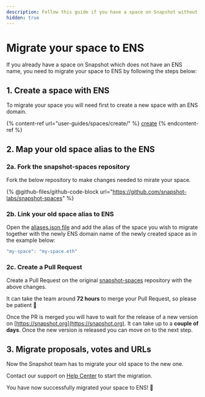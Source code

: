 ```yaml
---
description: Follow this guide if you have a space on Snapshot without an ENS name.
hidden: true
---
```


# Migrate your space to ENS

If you already have a space on Snapshot which does not have an ENS name, you need to migrate your space to ENS by following the steps below:

## 1. Create a space with ENS

To migrate your space you will need first to create a new space with an ENS domain.

{% content-ref url="user-guides/spaces/create/" %}
[create](user-guides/spaces/create/)
{% endcontent-ref %}

## 2. Map your old space alias to the ENS

### 2a. Fork the snapshot-spaces repository

Fork the below repository to make changes needed to mirate your space.

{% @github-files/github-code-block url="https://github.com/snapshot-labs/snapshot-spaces" %}

### 2b. Link your old space alias to ENS

Open the [aliases.json file](https://github.com/snapshot-labs/snapshot-spaces/blob/master/spaces/aliases.json) and add the alias of the space you wish to migrate together with the newly ENS domain name of the newly created space as in the example below:

```javascript
"my-space": "my-space.eth"
```

### 2c. Create a Pull Request

Create a Pull Request on the original [snapshot-spaces](https://github.com/snapshot-labs/snapshot-spaces/) repository with the above changes.

It can take the team around **72 hours** to merge your Pull Request, so please be patient :pray:

Once the PR is merged you will have to wait for the release of a new version on [https://snapshot.org](https://snapshot.org). It can take up to a **couple of days**. Once the new version is released you can move on to the next step.

## 3. Migrate proposals, votes and URLs

Now the Snapshot team has to migrate your old space to the new one.

Contact our support on [Help Center](https://help.snapshot.org/en/) to start the migration.

You have now successfully migrated your space to ENS! :tada:
